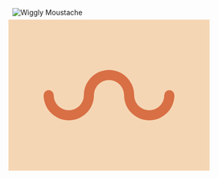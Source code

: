 ![Wiggly Moustache](https://cssbattle.dev/targets/12.png)
<div class="base">
  <div class="left half-circle">
    <div class="head circle"></div>
  </div>
  <div class="half-circle inner"></div>
  <div class="right half-circle">
    <div class="tail circle"></div>
  </div>
</div>

<style>
    .base {
    transform: translate(-8px, -8px);
    display:flex;
    align-items:center;
    justify-content:center;
    position: absolute;
    width: 400px;
    height: 300px;
    background: #F5D6B4;
  }
  .half-circle {
    width: 60px;
    height: 30px; /* as the half of the width */
    border-bottom-left-radius: 80px;  /* 100px of height + 10px of border */
    border-bottom-right-radius: 80px; /* 100px of height + 10px of border */
    border: 20px solid #D86F45;
    border-top: 0
  }
  .inner {
    transform: rotate(180deg) translate(0px, 25px);
  }
  .left {
    transform: translate(20px, 25px);
  }
  .right {
    transform: translate(-20px, 25px);
  }
  .circle {
    height:20px;
    width:20px;
    background:#D86F45;
    border-radius:50%;

  }
  .head {
    transform: translate(-20px,-10px);
  }
  .tail {
    transform: translate(60px,-10px);
  }

</style>
